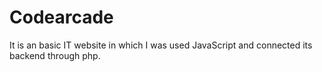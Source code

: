 # Codearcade
It is an basic IT website in which I was used JavaScript and connected its backend through php.
